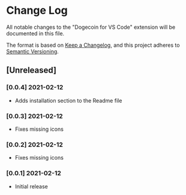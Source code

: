 # Change Log

All notable changes to the "Dogecoin for VS  Code" extension will be documented in this file.

The format is based on [Keep a Changelog](https://keepachangelog.com/en/1.0.0/), and this project adheres to [Semantic Versioning](https://semver.org/spec/v2.0.0.html).
## [Unreleased]


### [0.0.4] 2021-02-12

- Adds installation section to the Readme file

### [0.0.3] 2021-02-12

- Fixes missing icons

### [0.0.2] 2021-02-12

- Fixes missing icons

### [0.0.1] 2021-02-12

- Initial release

